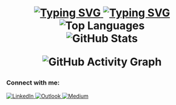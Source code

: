 <h1 align="center">
  <a href="https://git.io/typing-svg">
    <img src="https://readme-typing-svg.demolab.com?font=Fira+Code&weight=500&size=26&pause=1000&color=F75C7E&center=true&vCenter=true&width=435&lines=Hi+there!+%F0%9F%91%8B;I'm+Özge+ÇAM+;Software+QA+Testing+%F0%9F%92%BB;+Welcome+to+my+Github+profile" alt="Typing SVG" />
</a>


  <a href="https://git.io/typing-svg">
    <img src="https://readme-typing-svg.demolab.com?font=Fira+Code&weight200&size=23&pause=1000&color=F75C7E&center=true&vCenter=true&width=700&lines=Learning+Python,Selenium,API+;JMeter,Jira-Xray,Postman" alt="Typing SVG" />
  </a>

<div align="center">
  <img src="https://github-readme-stats.vercel.app/api/top-langs/?username=ozgeedc&show_icons=true&locale=en&layout=compact&theme=dracula&bg_color=ffffff&text_color=0d1117" alt="Top Languages" />
</div>
<div align="center">
  <img src="https://github-readme-stats.vercel.app/api?username=ozgeedc&show_icons=true&locale=en&layout=compact&theme=dracula&bg_color=ffffff&text_color=0d1117&icon_color=00d8ff&title_color=FF69B4&border_color=666666" alt="GitHub Stats" />
</div>

<p align="center">
  <img src="https://github-readme-streak-stats.herokuapp.com/?user=ozgeedc&theme=highcontrast&background=ffffff&border=666666&stroke=00d8ff&ring=00d8ff&fire=DD2727&currStreakNum=FF69B4&sideNums=FFA500&currStreakLabel=FF69B4" alt="GitHub Activity Graph" />
</p>


<!-- Connect with me -->
<h3 align="left">Connect with me:</h3>
<p align="left">
  <a href="https://www.linkedin.com/in/ozgeedc1610/" target="_blank" rel="noopener noreferrer">
    <img src="https://img.shields.io/badge/-LinkedIn-0077B5?style=flat-square&logo=LinkedIn&logoColor=white&link=https://www.linkedin.com/in/ozgeedc1610/" alt="LinkedIn" />
  </a>
  <a href="mailto:ozgecam@outlook.com" target="_blank" rel="noopener noreferrer">
    <img src="https://img.shields.io/badge/-Outlook-0078D4?style=flat-square&logo=microsoft-outlook&logoColor=white&link=mailto:ozgecam@outlook.com" alt="Outlook" />
  </a>
  <a href="https://ozgeedc.medium.com/" target="_blank" rel="noopener noreferrer">
    <img src="https://img.shields.io/badge/-Medium-757575?style=flat-square&logo=Medium&logoColor=white&link=https://ozgeedc.medium.com/" alt="Medium" />
  </a>
</p>





